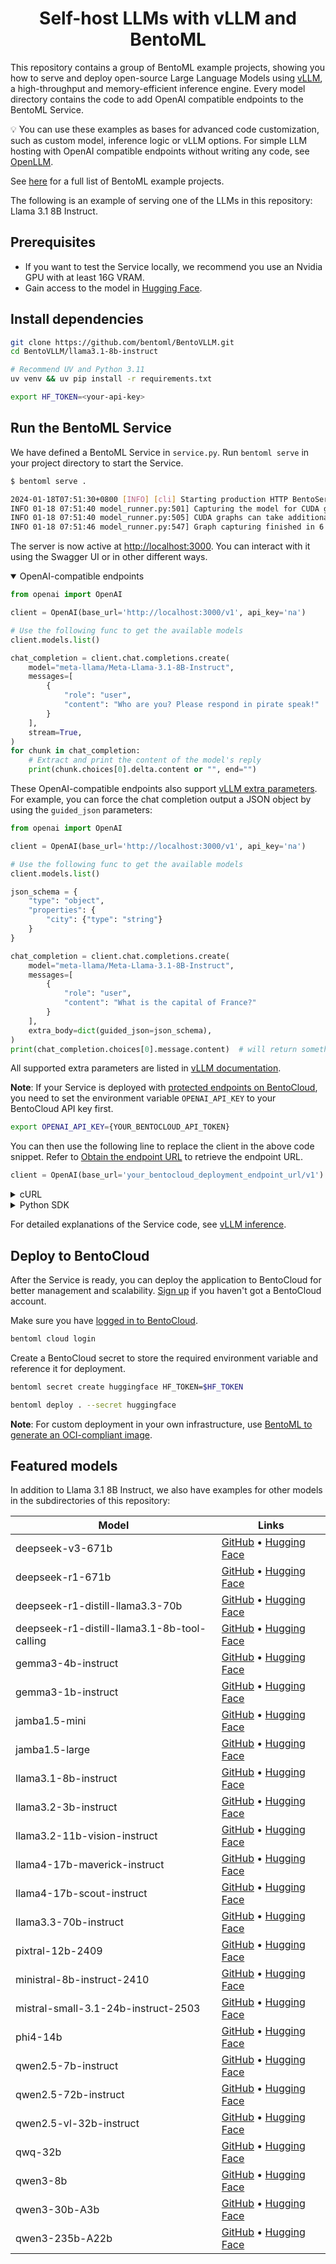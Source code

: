 <div align="center">
    <h1 align="center">Self-host LLMs with vLLM and BentoML</h1>
</div>

This repository contains a group of BentoML example projects, showing you how to serve and deploy open-source Large Language Models using [vLLM](https://vllm.ai), a high-throughput and memory-efficient inference engine. Every model directory contains the code to add OpenAI compatible endpoints to the BentoML Service.

💡 You can use these examples as bases for advanced code customization, such as custom model, inference logic or vLLM options. For simple LLM hosting with OpenAI compatible endpoints without writing any code, see [OpenLLM](https://github.com/bentoml/OpenLLM).

See [here](https://docs.bentoml.com/en/latest/examples/overview.html) for a full list of BentoML example projects.

The following is an example of serving one of the LLMs in this repository: Llama 3.1 8B Instruct.

## Prerequisites

- If you want to test the Service locally, we recommend you use an Nvidia GPU with at least 16G VRAM.
- Gain access to the model in [Hugging Face](https://huggingface.co/meta-llama/Llama-3.1-8B-Instruct).

## Install dependencies

```bash
git clone https://github.com/bentoml/BentoVLLM.git
cd BentoVLLM/llama3.1-8b-instruct

# Recommend UV and Python 3.11
uv venv && uv pip install -r requirements.txt

export HF_TOKEN=<your-api-key>
```

## Run the BentoML Service

We have defined a BentoML Service in `service.py`. Run `bentoml serve` in your project directory to start the Service.

```bash
$ bentoml serve .

2024-01-18T07:51:30+0800 [INFO] [cli] Starting production HTTP BentoServer from "service:VLLM" listening on http://localhost:3000 (Press CTRL+C to quit)
INFO 01-18 07:51:40 model_runner.py:501] Capturing the model for CUDA graphs. This may lead to unexpected consequences if the model is not static. To run the model in eager mode, set 'enforce_eager=True' or use '--enforce-eager' in the CLI.
INFO 01-18 07:51:40 model_runner.py:505] CUDA graphs can take additional 1~3 GiB memory per GPU. If you are running out of memory, consider decreasing `gpu_memory_utilization` or enforcing eager mode.
INFO 01-18 07:51:46 model_runner.py:547] Graph capturing finished in 6 secs.
```

The server is now active at [http://localhost:3000](http://localhost:3000/). You can interact with it using the Swagger UI or in other different ways.

<details open>

<summary>OpenAI-compatible endpoints</summary>

```python
from openai import OpenAI

client = OpenAI(base_url='http://localhost:3000/v1', api_key='na')

# Use the following func to get the available models
client.models.list()

chat_completion = client.chat.completions.create(
    model="meta-llama/Meta-Llama-3.1-8B-Instruct",
    messages=[
        {
            "role": "user",
            "content": "Who are you? Please respond in pirate speak!"
        }
    ],
    stream=True,
)
for chunk in chat_completion:
    # Extract and print the content of the model's reply
    print(chunk.choices[0].delta.content or "", end="")
```

These OpenAI-compatible endpoints also support [vLLM extra parameters](https://docs.vllm.ai/en/latest/serving/openai_compatible_server.html#extra-parameters). For example, you can force the chat completion output a JSON object by using the `guided_json` parameters:

```python
from openai import OpenAI

client = OpenAI(base_url='http://localhost:3000/v1', api_key='na')

# Use the following func to get the available models
client.models.list()

json_schema = {
    "type": "object",
    "properties": {
        "city": {"type": "string"}
    }
}

chat_completion = client.chat.completions.create(
    model="meta-llama/Meta-Llama-3.1-8B-Instruct",
    messages=[
        {
            "role": "user",
            "content": "What is the capital of France?"
        }
    ],
    extra_body=dict(guided_json=json_schema),
)
print(chat_completion.choices[0].message.content)  # will return something like: {"city": "Paris"}
```

All supported extra parameters are listed in [vLLM documentation](https://docs.vllm.ai/en/latest/serving/openai_compatible_server.html#extra-parameters).

**Note**: If your Service is deployed with [protected endpoints on BentoCloud](https://docs.bentoml.com/en/latest/bentocloud/how-tos/manage-access-token.html#access-protected-deployments), you need to set the environment variable `OPENAI_API_KEY` to your BentoCloud API key first.

```bash
export OPENAI_API_KEY={YOUR_BENTOCLOUD_API_TOKEN}
```

You can then use the following line to replace the client in the above code snippet. Refer to [Obtain the endpoint URL](https://docs.bentoml.com/en/latest/bentocloud/how-tos/call-deployment-endpoints.html#obtain-the-endpoint-url) to retrieve the endpoint URL.

```python
client = OpenAI(base_url='your_bentocloud_deployment_endpoint_url/v1')
```

</details>


<details>

<summary>cURL</summary>

```bash
curl -X 'POST' \
  'http://localhost:3000/generate' \
  -H 'accept: text/event-stream' \
  -H 'Content-Type: application/json' \
  -d '{
  "prompt": "Who are you? Please respond in pirate speak!",
}'
```

</details>

<details>

<summary>Python SDK</summary>

```python
import bentoml

with bentoml.SyncHTTPClient("http://localhost:3000") as client:
    response_generator = client.generate(
        prompt="Who are you? Please respond in pirate speak!",
    )
    for response in response_generator:
        print(response, end='')
```

</details>

For detailed explanations of the Service code, see [vLLM inference](https://docs.bentoml.org/en/latest/examples/vllm.html).

## Deploy to BentoCloud

After the Service is ready, you can deploy the application to BentoCloud for better management and scalability. [Sign up](https://www.bentoml.com/) if you haven't got a BentoCloud account.

Make sure you have [logged in to BentoCloud](https://docs.bentoml.com/en/latest/scale-with-bentocloud/manage-api-tokens.html).

```bash
bentoml cloud login
```

Create a BentoCloud secret to store the required environment variable and reference it for deployment.

```bash
bentoml secret create huggingface HF_TOKEN=$HF_TOKEN

bentoml deploy . --secret huggingface
```

**Note**: For custom deployment in your own infrastructure, use [BentoML to generate an OCI-compliant image](https://docs.bentoml.com/en/latest/get-started/packaging-for-deployment.html).

## Featured models

In addition to Llama 3.1 8B Instruct, we also have examples for other models in the subdirectories of this repository:

| Model | Links |
|-------|-------|
| deepseek-v3-671b | [GitHub](https://github.com/bentoml/BentoVLLM/tree/main/deepseek-v3-671b/) • [Hugging Face](https://huggingface.co/deepseek-ai/DeepSeek-V3) |
| deepseek-r1-671b | [GitHub](https://github.com/bentoml/BentoVLLM/tree/main/deepseek-r1-671b/) • [Hugging Face](https://huggingface.co/deepseek-ai/DeepSeek-R1) |
| deepseek-r1-distill-llama3.3-70b | [GitHub](https://github.com/bentoml/BentoVLLM/tree/main/deepseek-r1-distill-llama3.3-70b/) • [Hugging Face](https://huggingface.co/deepseek-ai/DeepSeek-R1-Distill-Llama-70B) |
| deepseek-r1-distill-llama3.1-8b-tool-calling | [GitHub](https://github.com/bentoml/BentoVLLM/tree/main/deepseek-r1-distill-llama3.1-8b-tool-calling/) • [Hugging Face](https://huggingface.co/deepseek-ai/DeepSeek-R1-Distill-Llama-8B) |
| gemma3-4b-instruct | [GitHub](https://github.com/bentoml/BentoVLLM/tree/main/gemma3-4b-instruct/) • [Hugging Face](https://huggingface.co/google/gemma-3-4b-it) |
| gemma3-1b-instruct | [GitHub](https://github.com/bentoml/BentoVLLM/tree/main/gemma3-1b-instruct/) • [Hugging Face](https://huggingface.co/google/gemma-3-1b-it) |
| jamba1.5-mini | [GitHub](https://github.com/bentoml/BentoVLLM/tree/main/jamba1.5-mini/) • [Hugging Face](https://huggingface.co/ai21labs/AI21-Jamba-1.5-Mini) |
| jamba1.5-large | [GitHub](https://github.com/bentoml/BentoVLLM/tree/main/jamba1.5-large/) • [Hugging Face](https://huggingface.co/ai21labs/AI21-Jamba-1.5-Large) |
| llama3.1-8b-instruct | [GitHub](https://github.com/bentoml/BentoVLLM/tree/main/llama3.1-8b-instruct/) • [Hugging Face](https://huggingface.co/meta-llama/Meta-Llama-3.1-8B-Instruct) |
| llama3.2-3b-instruct | [GitHub](https://github.com/bentoml/BentoVLLM/tree/main/llama3.2-3b-instruct/) • [Hugging Face](https://huggingface.co/meta-llama/Llama-3.2-3B-Instruct) |
| llama3.2-11b-vision-instruct | [GitHub](https://github.com/bentoml/BentoVLLM/tree/main/llama3.2-11b-vision-instruct/) • [Hugging Face](https://huggingface.co/meta-llama/Llama-3.2-11B-Vision-Instruct) |
| llama4-17b-maverick-instruct | [GitHub](https://github.com/bentoml/BentoVLLM/tree/main/llama4-17b-maverick-instruct/) • [Hugging Face](https://huggingface.co/meta-llama/Llama-4-Maverick-17B-128E-Instruct-FP8) |
| llama4-17b-scout-instruct | [GitHub](https://github.com/bentoml/BentoVLLM/tree/main/llama4-17b-scout-instruct/) • [Hugging Face](https://huggingface.co/meta-llama/Llama-4-Scout-17B-16E-Instruct) |
| llama3.3-70b-instruct | [GitHub](https://github.com/bentoml/BentoVLLM/tree/main/llama3.3-70b-instruct/) • [Hugging Face](https://huggingface.co/meta-llama/Llama-3.3-70B-Instruct) |
| pixtral-12b-2409 | [GitHub](https://github.com/bentoml/BentoVLLM/tree/main/pixtral-12b-2409/) • [Hugging Face](https://huggingface.co/mistralai/Pixtral-12B-2409) |
| ministral-8b-instruct-2410 | [GitHub](https://github.com/bentoml/BentoVLLM/tree/main/ministral-8b-instruct-2410/) • [Hugging Face](https://huggingface.co/mistralai/Ministral-8B-Instruct-2410) |
| mistral-small-3.1-24b-instruct-2503 | [GitHub](https://github.com/bentoml/BentoVLLM/tree/main/mistral-small-3.1-24b-instruct-2503/) • [Hugging Face](https://huggingface.co/mistralai/Mistral-Small-3.1-24B-Instruct-2503) |
| phi4-14b | [GitHub](https://github.com/bentoml/BentoVLLM/tree/main/phi4-14b/) • [Hugging Face](https://huggingface.co/microsoft/phi-4) |
| qwen2.5-7b-instruct | [GitHub](https://github.com/bentoml/BentoVLLM/tree/main/qwen2.5-7b-instruct/) • [Hugging Face](https://huggingface.co/Qwen/Qwen2.5-7B-Instruct) |
| qwen2.5-72b-instruct | [GitHub](https://github.com/bentoml/BentoVLLM/tree/main/qwen2.5-72b-instruct/) • [Hugging Face](https://huggingface.co/Qwen/Qwen2.5-72B-Instruct) |
| qwen2.5-vl-32b-instruct | [GitHub](https://github.com/bentoml/BentoVLLM/tree/main/qwen2.5-vl-32b-instruct/) • [Hugging Face](https://huggingface.co/Qwen/Qwen2.5-VL-32B-Instruct) |
| qwq-32b | [GitHub](https://github.com/bentoml/BentoVLLM/tree/main/qwq-32b/) • [Hugging Face](https://huggingface.co/Qwen/QwQ-32B) |
| qwen3-8b | [GitHub](https://github.com/bentoml/BentoVLLM/tree/main/qwen3-8b/) • [Hugging Face](https://huggingface.co/Qwen/Qwen3-8B) |
| qwen3-30b-A3b | [GitHub](https://github.com/bentoml/BentoVLLM/tree/main/qwen3-30b-A3b/) • [Hugging Face](https://huggingface.co/Qwen/Qwen3-30B-A3B) |
| qwen3-235b-A22b | [GitHub](https://github.com/bentoml/BentoVLLM/tree/main/qwen3-235b-A22b/) • [Hugging Face](https://huggingface.co/Qwen/Qwen3-235B-A22B-FP8) |